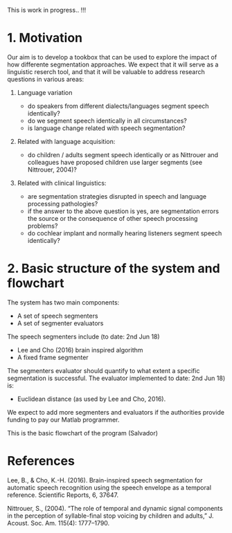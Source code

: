 This is work in progress.. !!!

# 1. Motivation 

Our aim is to develop a tookbox that can be used to explore the impact of how differente segmentation approaches. We expect that it will serve as a linguistic reserch tool, and that it will be valuable to  address research questions in various areas:

1. Language variation
   * do speakers from different dialects/languages segment speech identically?
   * do we segment speech identically in all circumstances?
   * is language change related with speech segmentation?
   
2. Related with language acquisition:
   * do children / adults segment speech identically or as Nittrouer and colleagues have proposed children use larger segments (see Nittrouer, 2004)? 

3. Related with clinical linguistics: 
   * are segmentation strategies disrupted in speech and language processing pathologies?
   * if the answer to the above question is yes, are segmentation errors the source or the consequence of other speech processing problems? 
   * do cochlear implant and normally hearing listeners segment speech identically?

# 2. Basic structure of the system and flowchart

The system has two main components:
 * A set of speech segmenters
 * A set of segmenter evaluators

The speech segmenters include (to date: 2nd Jun 18)
  * Lee and Cho (2016) brain inspired algorithm
  * A fixed frame segmenter 

The segmenters evaluator should quantify to what extent a specific segmentation is 
successful. The  evaluator implemented to date: 2nd Jun 18) is:
   * Euclidean distance (as used by Lee and Cho, 2016). 

We expect to add more segmenters and evaluators if the authorities 
provide funding to pay our Matlab programmer. 

This is the basic flowchart of the program (Salvador)


# References
Lee, B., & Cho, K.-H. (2016). Brain-inspired speech segmentation for automatic speech recognition using the speech envelope as a temporal reference. Scientific Reports, 6, 37647. 

Nittrouer, S., (2004). “The role of temporal and dynamic signal components in the perception of syllable-final stop voicing by children and adults,” J. Acoust. Soc. Am. 115(4): 1777–1790.
